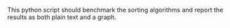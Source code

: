 This python script should benchmark the sorting algorithms and report the results as both plain text and a graph. 
